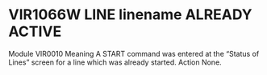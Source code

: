# VIR1066W LINE linename ALREADY ACTIVE
Module
    VIR0010
Meaning
    A START command was entered at the “Status of Lines” screen for a line which was already started.
Action
    None.
